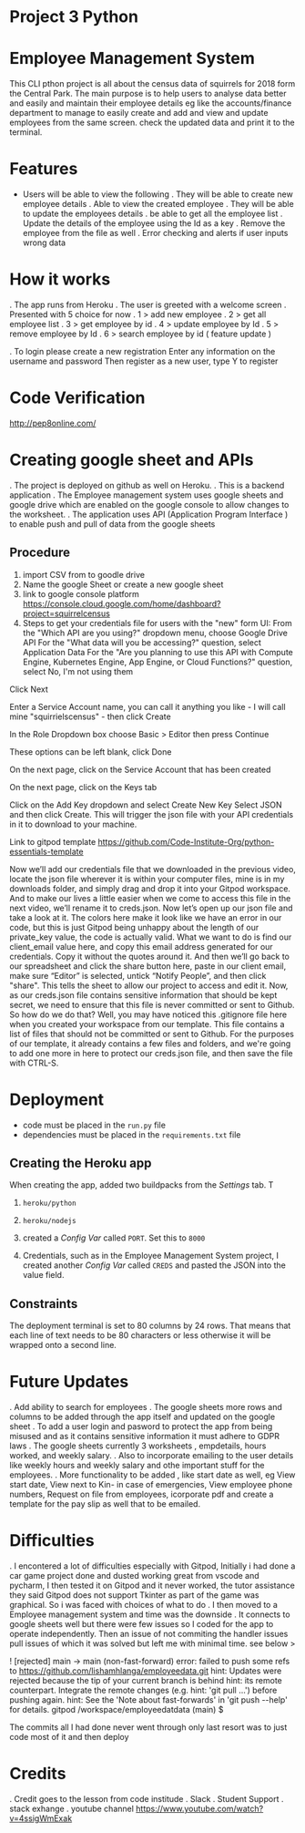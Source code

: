 # Project 3 Python

# Employee Management System

  This CLI pthon project is all about the census data of squirrels for 2018 form the Central Park. The main purpose is to help users to analyse data better and easily and maintain their employee details eg like the accounts/finance department to manage to easily create and add and view and update employees from the same screen. check the updated data and print it to the terminal.


# Features

- Users will be able to view the following
   . They will be able to create new employee details
   . Able to view the created employee
   . They will be able to update the employees details
   . be able to get all the employee list
   . Update the details of the employee using the Id as a key
   . Remove the employee from the file as well
   . Error checking and alerts if user inputs wrong data
   
# How it works
   . The app runs from Heroku 
   . The user is greeted with a welcome screen
   . Presented with 5 choice for now 
   . 1 > add new employee
   . 2 > get all employee list
   . 3 > get employee by id
   . 4 > update employee by Id 
   . 5 > remove employee by Id
   . 6 > search employee by id ( feature update )
   
   . To login please create a new registration
         Enter any information on the username and password
         Then register as a new user, type Y to register 
# Code Verification
  
  <http://pep8online.com/>

# Creating google sheet and APIs

 . The project is deployed on github as well on Heroku.
 . This is a backend application
 . The Employee management system uses google sheets and google drive which are enabled on the google console to allow     changes to the worksheet.
 . The application uses API (Application Program Interface ) to enable push and pull of data from the google sheets

## Procedure

  1. import CSV from to goodle drive
  2. Name the google Sheet
  or create a new google sheet
  3. link to google console platform <https://console.cloud.google.com/home/dashboard?project=squirrelcensus>
  4. Steps to get your credentials file for users with the "new" form UI:
From the "Which API are you using?" dropdown menu, choose Google Drive API
For the "What data will you be accessing?" question, select Application Data
For the "Are you planning to use this API with Compute Engine, Kubernetes Engine, App Engine, or Cloud Functions?" question, select No, I'm not using them

Click Next

Enter a Service Account name, you can call it anything you like - I will call mine "squirrielscensus" - then click Create

In the Role Dropdown box choose Basic > Editor then press Continue

These options can be left blank, click Done

On the next page, click on the Service Account that has been created

On the next page, click on the Keys tab

Click on the Add Key dropdown and select Create New Key
Select JSON and then click Create. This will trigger the json file with your API credentials in it to download to your machine.

 Link to gitpod template <https://github.com/Code-Institute-Org/python-essentials-template>

Now we’ll add our credentials file that we downloaded in the previous video, locate
the json file wherever it is within your computer files, mine is in my downloads folder, and
simply drag and drop it into your Gitpod workspace.
And to make our lives a little easier when we
come to access this file in the next video, we’ll rename it to creds.json.
Now let’s open up our json file and take a look at it. The colors here make it look
like we have an error in our code, but this is just Gitpod being unhappy about the length
of our private_key value, the code is actually valid. What we want to do is find our client_email
value here, and copy this email address generated for our credentials. Copy it without the quotes around it.
And then we’ll go back to our spreadsheet and click the share button here,
paste in our client email, make sure “Editor” is selected, untick “Notify People”, and then click "share".
This tells the sheet to allow our project to access and edit it.
Now, as our creds.json file contains sensitive information that should be kept secret,
we need to ensure that this file is never committed or sent to Github. So how do we do that?
Well, you may have noticed this .gitignore file here when you created your workspace
from our template. This file contains a list of files that should not be committed or sent to Github.
For the purposes of our template, it already contains a few files and folders,
and we're going to add one more in here to protect our creds.json file, and then save the file with CTRL-S.

# Deployment

- code must be placed in the `run.py` file
- dependencies must be placed in the `requirements.txt` file
## Creating the Heroku app

When creating the app, added two buildpacks from the _Settings_ tab. T

1. `heroku/python`
2. `heroku/nodejs`

3. created a _Config Var_ called `PORT`. Set this to `8000`

4. Credentials, such as in the Employee Management System project, I created another _Config Var_ called `CREDS` and pasted the JSON into the value field.

## Constraints

The deployment terminal is set to 80 columns by 24 rows. That means that each line of text needs to be 80 characters or less otherwise it will be wrapped onto a second line.
# Future Updates
. Add ability to search for employees
. The google sheets more rows and columns to be added through the app itself and updated on the google sheet
. To add a user login and pasword to protect the app from being misused and as it contains sensitive information it must adhere to GDPR laws
. The google sheets currently 3 worksheets , empdetails, hours worked,  and weekly salary.
. Also to incorporate emailing to the user details like weekly hours and weekly salary and othe important stuff for the employees.
. More functionality to be added , like start date as well, eg View start date, View next to Kin- in case of emergencies, View employee phone numbers, Request on file from employees, icorporate pdf and create a template for the pay slip as well that to be emailed.
# Difficulties

. I encontered a lot of difficulties especially with Gitpod, Initially i had done a car game project done and dusted working great from vscode and pycharm, I then tested it on Gitpod and it never worked, the tutor assistance they said Gitpod does not support Tkinter as part of the game was graphical. So i was faced with choices of what to do . I then moved to a Employee management system and time was the downside . It connects to google sheets well but there were few issues so I coded for the app to operate independently. Then an issue of not commiting the handler issues pull issues of which it was solved but left me with minimal time. see below >

! [rejected] main -> main (non-fast-forward)
error: failed to push some refs to <https://github.com/lishamhlanga/employeedata.git>
hint: Updates were rejected because the tip of your current branch is behind
hint: its remote counterpart. Integrate the remote changes (e.g.
hint: 'git pull ...') before pushing again.
hint: See the 'Note about fast-forwards' in 'git push --help' for details.
gitpod /workspace/employeedatdata (main) $



The commits all I had done never went through only last resort was to just code most of it and then deploy
# Credits 
. Credit goes to the lesson from code institude
. Slack
. Student Support
. stack exhange
. youtube channel <https://www.youtube.com/watch?v=4ssigWmExak>

